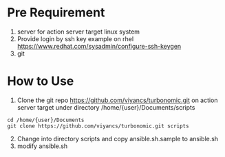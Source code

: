 Pre Requirement
===

1. server for action server target linux system
2. Provide login by ssh key example on rhel https://www.redhat.com/sysadmin/configure-ssh-keygen
3. git


How to Use
=======

1. Clone the git repo https://github.com/viyancs/turbonomic.git on action server target under directory /home/{user}/Documents/scripts
```
cd /home/{user}/Documents
git clone https://github.com/viyancs/turbonomic.git scripts
```
2. Change into directory scripts and copy ansible.sh.sample to ansible.sh
3. modify ansible.sh